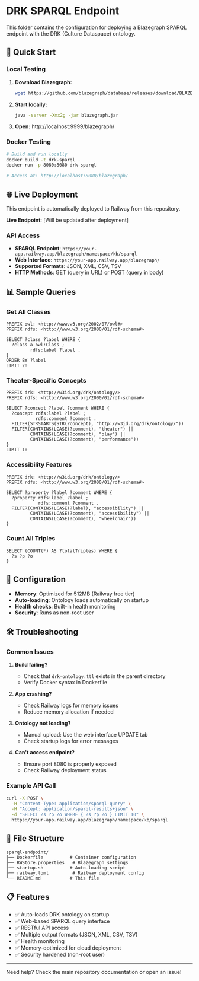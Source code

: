 # DRK SPARQL Endpoint

This folder contains the configuration for deploying a Blazegraph SPARQL endpoint with the DRK (Culture Dataspace) ontology.

## 🚀 Quick Start

### Local Testing

1. **Download Blazegraph:**
   ```bash
   wget https://github.com/blazegraph/database/releases/download/BLAZEGRAPH_2_1_6_RC/blazegraph.jar
   ```

2. **Start locally:**
   ```bash
   java -server -Xmx2g -jar blazegraph.jar
   ```

3. **Open:** http://localhost:9999/blazegraph/

### Docker Testing

```bash
# Build and run locally
docker build -t drk-sparql .
docker run -p 8080:8080 drk-sparql

# Access at: http://localhost:8080/blazegraph/
```

## 🌐 Live Deployment

This endpoint is automatically deployed to Railway from this repository.

**Live Endpoint**: [Will be updated after deployment]

### API Access
- **SPARQL Endpoint**: `https://your-app.railway.app/blazegraph/namespace/kb/sparql`
- **Web Interface**: `https://your-app.railway.app/blazegraph/`
- **Supported Formats**: JSON, XML, CSV, TSV
- **HTTP Methods**: GET (query in URL) or POST (query in body)

## 📊 Sample Queries

### Get All Classes
```sparql
PREFIX owl: <http://www.w3.org/2002/07/owl#>
PREFIX rdfs: <http://www.w3.org/2000/01/rdf-schema#>

SELECT ?class ?label WHERE {
  ?class a owl:Class ;
         rdfs:label ?label .
} 
ORDER BY ?label
LIMIT 20
```

### Theater-Specific Concepts
```sparql
PREFIX drk: <http://w3id.org/drk/ontology/>
PREFIX rdfs: <http://www.w3.org/2000/01/rdf-schema#>

SELECT ?concept ?label ?comment WHERE {
  ?concept rdfs:label ?label ;
           rdfs:comment ?comment .
  FILTER(STRSTARTS(STR(?concept), "http://w3id.org/drk/ontology/"))
  FILTER(CONTAINS(LCASE(?comment), "theater") || 
         CONTAINS(LCASE(?comment), "play") ||
         CONTAINS(LCASE(?comment), "performance"))
}
LIMIT 10
```

### Accessibility Features
```sparql
PREFIX drk: <http://w3id.org/drk/ontology/>
PREFIX rdfs: <http://www.w3.org/2000/01/rdf-schema#>

SELECT ?property ?label ?comment WHERE {
  ?property rdfs:label ?label ;
            rdfs:comment ?comment .
  FILTER(CONTAINS(LCASE(?label), "accessibility") || 
         CONTAINS(LCASE(?comment), "accessibility") ||
         CONTAINS(LCASE(?comment), "wheelchair"))
}
```

### Count All Triples
```sparql
SELECT (COUNT(*) AS ?totalTriples) WHERE {
  ?s ?p ?o
}
```

## 🔧 Configuration

- **Memory**: Optimized for 512MB (Railway free tier)
- **Auto-loading**: Ontology loads automatically on startup
- **Health checks**: Built-in health monitoring
- **Security**: Runs as non-root user

## 🛠️ Troubleshooting

### Common Issues

1. **Build failing?**
   - Check that `drk-ontology.ttl` exists in the parent directory
   - Verify Docker syntax in Dockerfile

2. **App crashing?**
   - Check Railway logs for memory issues
   - Reduce memory allocation if needed

3. **Ontology not loading?**
   - Manual upload: Use the web interface UPDATE tab
   - Check startup logs for error messages

4. **Can't access endpoint?**
   - Ensure port 8080 is properly exposed
   - Check Railway deployment status

### Example API Call
```bash
curl -X POST \
  -H "Content-Type: application/sparql-query" \
  -H "Accept: application/sparql-results+json" \
  -d "SELECT ?s ?p ?o WHERE { ?s ?p ?o } LIMIT 10" \
  https://your-app.railway.app/blazegraph/namespace/kb/sparql
```

## 📁 File Structure

```
sparql-endpoint/
├── Dockerfile          # Container configuration
├── RWStore.properties   # Blazegraph settings
├── startup.sh          # Auto-loading script
├── railway.toml         # Railway deployment config
└── README.md           # This file
```

## 📋 Features

- ✅ Auto-loads DRK ontology on startup
- ✅ Web-based SPARQL query interface
- ✅ RESTful API access
- ✅ Multiple output formats (JSON, XML, CSV, TSV)
- ✅ Health monitoring
- ✅ Memory-optimized for cloud deployment
- ✅ Security hardened (non-root user)

---

Need help? Check the main repository documentation or open an issue!